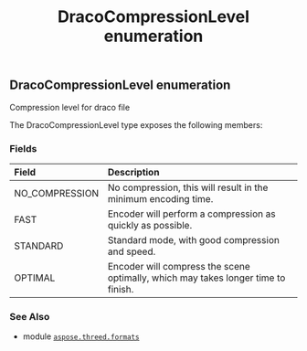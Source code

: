 ﻿---
title: DracoCompressionLevel enumeration
second_title: Aspose.3D for Python via .NET API References
description: 
type: docs
weight: 370
url: /python-net/aspose.threed.formats/dracocompressionlevel/
is_root: false
---

## DracoCompressionLevel enumeration

Compression level for draco file



The DracoCompressionLevel type exposes the following members:

### Fields
| Field | Description |
| :- | :- |
| NO_COMPRESSION | No compression, this will result in the minimum encoding time. |
| FAST | Encoder will perform a compression as quickly as possible. |
| STANDARD | Standard mode, with good compression and speed. |
| OPTIMAL | Encoder will compress the scene optimally, which may takes longer time to finish. |



### See Also
* module [`aspose.threed.formats`](..)
